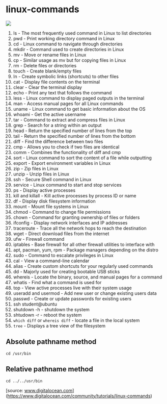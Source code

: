 # linux-commands

![](https://journaldev.nyc3.digitaloceanspaces.com/2020/01/Top_50_Linux_Commands-1.png)

1. ls - The most frequently used command in Linux to list directories
2. pwd - Print working directory command in Linux
3. cd - Linux command to navigate through directories
4. mkdir - Command used to create directories in Linux
5. mv - Move or rename files in Linux
6. cp - Similar usage as mv but for copying files in Linux
7. rm - Delete files or directories
8. touch - Create blank/empty files
9. ln - Create symbolic links (shortcuts) to other files
10. cat - Display file contents on the terminal
11. clear - Clear the terminal display
12. echo - Print any text that follows the command
13. less - Linux command to display paged outputs in the terminal
14. man - Access manual pages for all Linux commands
15. uname - Linux command to get basic information about the OS
16. whoami - Get the active username
17. tar - Command to extract and compress files in Linux
18. grep - Search for a string within an output
19. head - Return the specified number of lines from the top
20. tail - Return the specified number of lines from the bottom
21. diff - Find the difference between two files
22. cmp - Allows you to check if two files are identical
23. comm - Combines the functionality of diff and cmp
24. sort - Linux command to sort the content of a file while outputting
25. export - Export environment variables in Linux
26. zip - Zip files in Linux
27. unzip - Unzip files in Linux
28. ssh - Secure Shell command in Linux
29. service - Linux command to start and stop services
30. ps - Display active processes
31. kill and killall - Kill active processes by process ID or name
32. df - Display disk filesystem information
33. mount - Mount file systems in Linux
34. chmod - Command to change file permissions
35. chown - Command for granting ownership of files or folders
36. ifconfig - Display network interfaces and IP addresses
37. traceroute - Trace all the network hops to reach the destination
38. wget - Direct download files from the internet
39. ufw - Firewall command
40. iptables - Base firewall for all other firewall utilities to interface with
41. apt, pacman, yum, rpm - Package managers depending on the distro
42. sudo - Command to escalate privileges in Linux
43. cal - View a command-line calendar
45. alias - Create custom shortcuts for your regularly used commands
46. dd - Majorly used for creating bootable USB sticks
47. whereis - Locate the binary, source, and manual pages for a command
48. whatis - Find what a command is used for
49. top - View active processes live with their system usage
50. useradd and usermod - Add new user or change existing users data
51. passwd - Create or update passwords for existing users
52. ssh student@ubuntu 
53. shutdown -h - shutdown the system
54. shtudown -r - reboot the system
54. `which diff` or `whereis diff` - locate a file in the local system
55. `tree` - Displays a tree view of the filesystem

## Absolute pathname method 

`cd /usr/bin`

## Relative pathname method

`cd ../../usr/bin`

[source: www.digitalocean.com] (https://www.digitalocean.com/community/tutorials/linux-commands)
